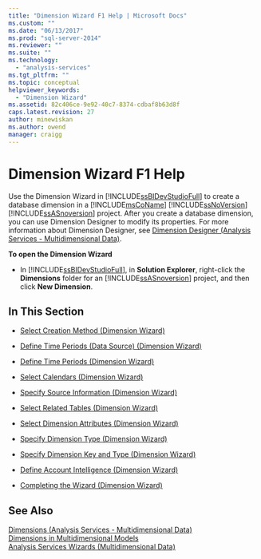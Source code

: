 ```yaml
---
title: "Dimension Wizard F1 Help | Microsoft Docs"
ms.custom: ""
ms.date: "06/13/2017"
ms.prod: "sql-server-2014"
ms.reviewer: ""
ms.suite: ""
ms.technology: 
  - "analysis-services"
ms.tgt_pltfrm: ""
ms.topic: conceptual
helpviewer_keywords: 
  - "Dimension Wizard"
ms.assetid: 82c406ce-9e92-40c7-8374-cdbaf8b63d8f
caps.latest.revision: 27
author: minewiskan
ms.author: owend
manager: craigg
---
```

# Dimension Wizard F1 Help
  Use the Dimension Wizard in [!INCLUDE[ssBIDevStudioFull](../includes/ssbidevstudiofull-md.md)] to create a database dimension in a [!INCLUDE[msCoName](../includes/msconame-md.md)] [!INCLUDE[ssNoVersion](../includes/ssnoversion-md.md)] [!INCLUDE[ssASnoversion](../includes/ssasnoversion-md.md)] project. After you create a database dimension, you can use Dimension Designer to modify its properties. For more information about Dimension Designer, see [Dimension Designer &#40;Analysis Services - Multidimensional Data&#41;](dimension-designer-analysis-services-multidimensional-data.md).  
  
 **To open the Dimension Wizard**  
  
-   In [!INCLUDE[ssBIDevStudioFull](../includes/ssbidevstudiofull-md.md)], in **Solution Explorer**, right-click the **Dimensions** folder for an [!INCLUDE[ssASnoversion](../includes/ssasnoversion-md.md)] project, and then click **New Dimension**.  
  
## In This Section  
  
-   [Select Creation Method &#40;Dimension Wizard&#41;](select-creation-method-dimension-wizard.md)  
  
-   [Define Time Periods &#40;Data Source&#41; &#40;Dimension Wizard&#41;](define-time-periods-data-source-dimension-wizard.md)  
  
-   [Define Time Periods &#40;Dimension Wizard&#41;](define-time-periods-dimension-wizard.md)  
  
-   [Select Calendars &#40;Dimension Wizard&#41;](select-calendars-dimension-wizard.md)  
  
-   [Specify Source Information &#40;Dimension Wizard&#41;](specify-source-information-dimension-wizard.md)  
  
-   [Select Related Tables &#40;Dimension Wizard&#41;](select-related-tables-dimension-wizard.md)  
  
-   [Select Dimension Attributes &#40;Dimension Wizard&#41;](select-dimension-attributes-dimension-wizard.md)  
  
-   [Specify Dimension Type &#40;Dimension Wizard&#41;](specify-dimension-type-dimension-wizard.md)  
  
-   [Specify Dimension Key and Type &#40;Dimension Wizard&#41;](specify-dimension-key-and-type-dimension-wizard.md)  
  
-   [Define Account Intelligence &#40;Dimension Wizard&#41;](define-account-intelligence-dimension-wizard.md)  
  
-   [Completing the Wizard &#40;Dimension Wizard&#41;](completing-the-wizard-dimension-wizard.md)  
  
## See Also  
 [Dimensions &#40;Analysis Services - Multidimensional Data&#41;](multidimensional-models-olap-logical-dimension-objects/dimensions-analysis-services-multidimensional-data.md)   
 [Dimensions in Multidimensional Models](multidimensional-models/dimensions-in-multidimensional-models.md)   
 [Analysis Services Wizards &#40;Multidimensional Data&#41;](analysis-services-wizards-multidimensional-data.md)  
  
  
